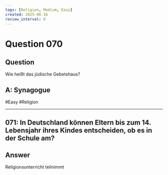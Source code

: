 ```yaml
---
tags: [Religion, Medium, Easy]
created: 2025-06-16
review_interval: 0
---
```


# Question 070

## Question

Wie heißt das jüdische Gebetshaus?
## A: Synagogue
#Easy #Religion 

---
## 071: In Deutschland können Eltern bis zum 14. Lebensjahr ihres Kindes entscheiden, ob es in der Schule am?

## Answer

Religionsunterricht teilnimmt
